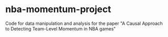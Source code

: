 # nba-momentum-project
Code for data manipulation and analysis for the paper "A Causal Approach to Detecting Team-Level Momentum in NBA games"
